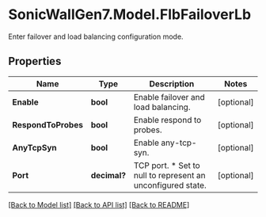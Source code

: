 # SonicWallGen7.Model.FlbFailoverLb
Enter failover and load balancing configuration mode.

## Properties

Name | Type | Description | Notes
------------ | ------------- | ------------- | -------------
**Enable** | **bool** | Enable failover and load balancing. | [optional] 
**RespondToProbes** | **bool** | Enable respond to probes. | [optional] 
**AnyTcpSyn** | **bool** | Enable any-tcp-syn. | [optional] 
**Port** | **decimal?** | TCP port. * Set to null to represent an unconfigured state. | [optional] 

[[Back to Model list]](../README.md#documentation-for-models) [[Back to API list]](../README.md#documentation-for-api-endpoints) [[Back to README]](../README.md)


